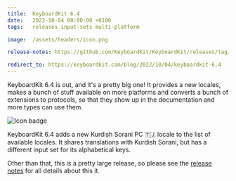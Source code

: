 ```yaml
---
title:  KeyboardKit 6.4
date:   2022-10-04 08:00:00 +0100
tags:   releases input-sets multi-platform

image:  /assets/headers/icon.png

release-notes: https://github.com/KeyboardKit/KeyboardKit/releases/tag/6.4.0

redirect_to: https://keyboardkit.com/blog/2022/10/04/keyboardkit-6.4
---
```


KeyboardKit 6.4 is out, and it's a pretty big one! It provides a new locales, makes a bunch of stuff available on more platforms and converts a bunch of extensions to protocols, so that they show up in the documentation and more types can use them.

![Icon badge]({{page.image}})

KeyboardKit 6.4 adds a new Kurdish Sorani PC 🇹🇯 locale to the list of available locales. It shares translations with Kurdish Sorani, but has a different input set for its alphabetical keys.

Other than that, this is a pretty large release, so please see the [release notes]({{page.release-notes}}) for all details about this it.